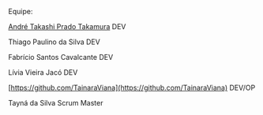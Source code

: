 Equipe:

[André Takashi Prado Takamura](https://github.com/Yashatk) DEV

Thiago Paulino da Silva DEV

Fabrício Santos Cavalcante DEV

Lívia Vieira Jacó DEV

[https://github.com/TainaraViana](https://github.com/TainaraViana) DEV/OP

Tayná da Silva Scrum Master

